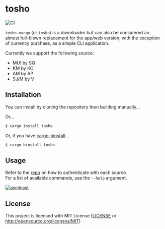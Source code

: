# tosho

![CI](https://github.com/noaione/tosho-mango/actions/workflows/ci.yml/badge.svg)

`tosho-mango` (or `tosho`) is a downloader but can also be considered an almost full-blown replacement for the app/web version, with the exception of currency purchase, as a simple CLI application.

Currently we support the following source:
- MU! by SQ
- KM by KC
- AM by AP
- SJ/M by V

## Installation

You can install by cloning the repository then building manually...

Or...

```bash
$ cargo install tosho
```

Or, if you have [cargo-binstall](https://github.com/cargo-bins/cargo-binstall)...

```bash
$ cargo binstall tosho
```

## Usage

Refer to the [repo](https://github.com/noaione/tosho-mango) on how to authenticate with each source.<br />
For a list of available commands, use the `--help` argument.

[![asciicast](https://asciinema.org/a/636303.svg)](https://asciinema.org/a/636303)

## License

This project is licensed with MIT License ([LICENSE](https://github.com/noaione/tosho-mango/blob/master/LICENSE) or http://opensource.org/licenses/MIT)
